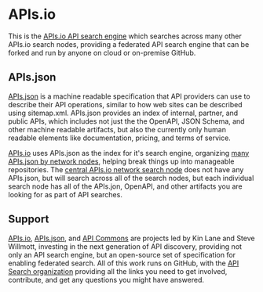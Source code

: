 # APIs.io
This is the [APIs.io API search engine](https://apis.io/) which searches across many other APIs.io search nodes, providing a federated API search engine that can be forked and run by anyone on cloud or on-premise GitHub.

## APIs.json
[APIs.json](https://apisjson.org/) is a machine readable specification that API providers can use to describe their API operations, similar to how web sites can be described using sitemap.xml. APIs.json provides an index of internal, partner, and public APIs, which includes not just the the OpenAPI, JSON Schema, and other machine readable artifacts, but also the currently only human readable elements like documentation, pricing, and terms of service.

[APIs.io](https://apis.io/) uses APIs.json as the index for it's search engine, organizing [many APIs.json by network nodes](https://apis.io/network/), helping break things up into manageable repositories. The [central APIs.io network search node](https://apis.io/) does not have any APIs.json, but will search across all of the search nodes, but each individual search node has all of the APIs.jon, OpenAPI, and other artifacts you are looking for as part of API searches. 

## Support
[APIs.io](https://apis.io/), [APIs.json](https://apisjson.org/), and [API Commons](http://apicommons.org/) are projects led by Kin Lane and Steve Willmott, investing in the next generation of API discovery, providing not only an API search engine, but an open-source set of specification for enabling federated search. All of this work runs on GitHub, with the [API Search organization](https://github.com/api-search) providing all the links you need to get involved, contribute, and get any questions you might have answered.

